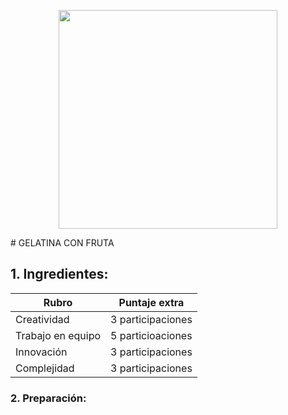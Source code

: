  <p align="center">
<img src="https://user-images.githubusercontent.com/101123094/158699670-1941cfa9-3941-4afd-966f-1a51ba8d9b77.jpg" width="350">
</p>
  # GELATINA CON FRUTA
  
  ## 1. Ingredientes:

  <div align="center">
  
| Rubro             | Puntaje extra     |
| ----------------- | ----------------- |
| Creatividad       | 3 participaciones |
| Trabajo en equipo | 5 particioaciones |
| Innovación        | 3 participaciones |
| Complejidad       | 3 participaciones |

</div>
 
### 2. Preparación:
